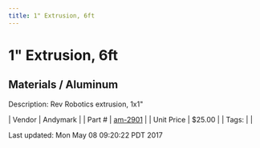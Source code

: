 ```yaml
---
title: 1" Extrusion, 6ft
---
```


# 1" Extrusion, 6ft
## Materials / Aluminum
Description: 	Rev Robotics extrusion, 1x1" 

| Vendor | Andymark | 
| Part # | [am-2901](http://www.andymark.com/product-p/am-2901.htm) | 
| Unit Price | $25.00 | 
| Tags: |  | 

Last updated: Mon May 08 09:20:22 PDT 2017